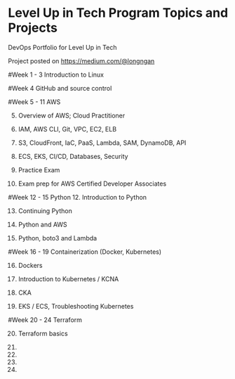 # Level Up in Tech Program Topics and Projects
DevOps Portfolio for Level Up in Tech

Project posted on https://medium.com/@longngan

#Week 1 - 3 
Introduction to Linux


#Week 4 GitHub and source control


#Week 5 - 11 AWS

5. Overview of AWS; Cloud Practitioner

6. IAM, AWS CLI, Git, VPC, EC2, ELB

7. S3, CloudFront, IaC, PaaS, Lambda, SAM, DynamoDB, API

8. ECS, EKS, CI/CD, Databases, Security

9. Practice Exam

10. Exam prep for AWS Certified Developer Associates


#Week 12 - 15 Python
12. Introduction to Python

13. Continuing Python

14. Python and AWS

15. Python, boto3 and Lambda


#Week 16 - 19 Containerization (Docker, Kubernetes)

16. Dockers

17. Introduction to Kubernetes / KCNA

18. CKA

19. EKS / ECS, Troubleshooting Kubernetes


#Week 20 - 24 Terraform

20. Terraform basics

21.

22.

23.

24.

